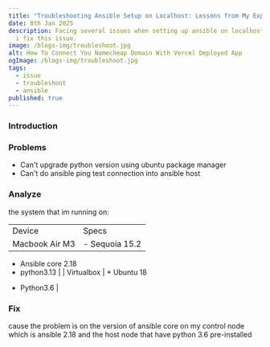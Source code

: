 ```yaml
---
title: "Troubleshooting Ansible Setup on Localhost: Lessons from My Experience"
date: 8th Jan 2025
description: Facing several issues when setting up ansible on localhost, and how
  i fix this issue.
image: /blogs-img/troubleshoot.jpg
alt: How To Connect You Namecheap Domain With Vercel Deployed App
ogImage: /blogs-img/troubleshoot.jpg
tags:
  - issue
  - troubleshoot
  - ansible
published: true
---
```


### Introduction

### Problems

- Can't upgrade python version using ubuntu package manager
- Can't do ansible ping test connection into ansible host

### Analyze

the system that im running on:

|                |                                                 |
| -------------- | ----------------------------------------------- |
| Device         | Specs                                           |
| Macbook Air M3 | - Sequoia 15.2
- Ansible core 2.18
- python3.13 |
| Virtualbox     | * Ubuntu 18
* Python3.6                         |

### Fix

cause the problem is on the version of ansible core on my control node which is ansible 2.18 and the host node that have python 3.6 pre-installed
